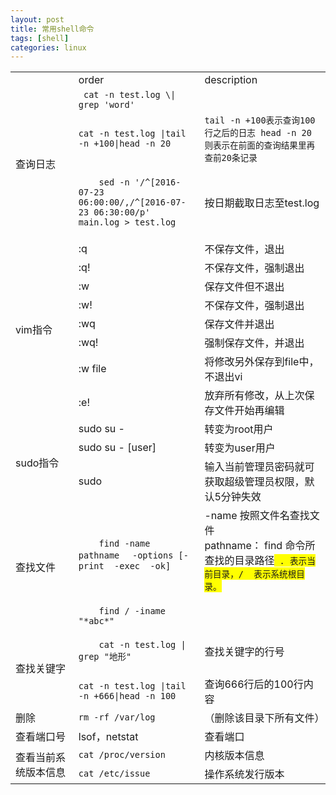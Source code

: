 ```yaml
---
layout: post
title: 常用shell命令
tags: [shell]
categories: linux
---
```


<table>
<tr>
    <td style="width:20%"></td>
    <td style="width:40%">order</td>
    <td style="width:40%">description</td>
</tr>
<tr>
    <td rowspan="3"> 查询日志</td>
    <td><code> cat -n test.log \| grep 'word'</code></td>
    <td></td>
</tr>
<tr>
    <td><code>cat -n test.log |tail -n +100|head -n 20</code></td>
    <td><code>tail -n +100表示查询100行之后的日志 head -n 20 则表示在前面的查询结果里再查前20条记录</code></td>
</tr>
<tr>
    <td>
    <code>
    sed -n '/^[2016-07-23 06:00:00/,/^[2016-07-23 06:30:00/p' main.log > test.log
    </code>
    </td>
    <td>按日期截取日志至test.log</td>
</tr>
<tr>
    <td rowspan="8"> vim指令</td>
    <td>:q</td>
    <td>不保存文件，退出</td>
</tr>
<tr>
    <td>:q! </td>
    <td>不保存文件，强制退出</td>
</tr>
<tr>
    <td>:w </td>
    <td>保存文件但不退出</td>
</tr>
<tr>
    <td>:w! </td>
    <td>不保存文件，强制退出</td>
</tr>
<tr>
    <td>:wq </td>
    <td>保存文件并退出</td>
</tr>
<tr>
    <td>:wq! </td>
    <td>强制保存文件，并退出</td>
</tr>
<tr>
    <td>:w file </td>
    <td>将修改另外保存到file中，不退出vi</td>
</tr>
<tr>
    <td>:e! </td>
    <td>放弃所有修改，从上次保存文件开始再编辑</td>
</tr>
<tr>
    <td rowspan="3">sudo指令</td>
    <td>sudo su -</td>
    <td>转变为root用户</td>
</tr>
<tr>
    <td>sudo su - [user]</td>
    <td>转变为user用户</td>
</tr>
<tr>
    <td>sudo</td>
    <td>输入当前管理员密码就可获取超级管理员权限，默认5分钟失效</td>
</tr>
<tr>
    <td rowspan='2'>查找文件</td>
    <td><code>
    find -name pathname </code>
    <code> -options [-print  -exec  -ok]</code>
    </td>
    <td>
    -name 按照文件名查找文件<br/>
    pathname： find 命令所查找的目录路径<span style="background-color:yellow"><code> . 表示当前目录，/  表示系统根目录。</code></span>
    </td>
</tr>
<tr>
    <td><code>
    find / -iname  "*abc*" </code></td>
    <td></td>
</tr>
<tr>
    <td rowspan='2'>查找关键字</td>
    <td>
    <code>
    cat -n test.log | grep "地形"
    </code>
    </td>
    <td>
    查找关键字的行号
    </td>
</tr>
<tr>
    <td><code>cat -n test.log |tail -n +666|head -n 100</code></td>
    <td>查询666行后的100行内容</td>
</tr>
<tr>
    <td>删除</td>
    <td><code>rm -rf /var/log</code></td>
    <td>（删除该目录下所有文件）</td>
</tr>
<tr>
<td>查看端口号</td>
<td>lsof，netstat
</td>
<td>查看端口</td>
</tr>
<tr>
    <td rowspan='2'>查看当前系统版本信息</td>
    <td><code>cat /proc/version</code></td>
    <td>内核版本信息</td>
</tr>
<tr>
    <td><code>cat /etc/issue</code></td>
    <td>操作系统发行版本</td>
</tr>
</table>
